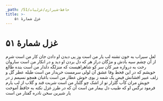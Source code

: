 ```yaml
---
_path: /حافظ-شیرازی/غزلیات/51
title: >-
    غزل شمارهٔ ۵۱
---
```

# غزل شمارهٔ ۵۱

لعل سیراب به خون تشنه لب یار من است
وز پی دیدن او دادن جان کار من است
شرم از آن چشم سیه بادش و مژگان دراز
هر که دل بردن او دید و در انکار من است
ساروان رخت به دروازه مبر کان سر کو
شاهراهیست که منزلگه دلدار من است
بنده طالع خویشم که در این قحط وفا
عشق آن لولی سرمست خریدار من است
طبله عطر گل و زلف عبیر افشانش
فیض یک شمه ز بوی خوش عطار من است
باغبان همچو نسیمم ز در خویش مران
کآب گلزار تو از اشک چو گلنار من است
شربت قند و گلاب از لب یارم فرمود
نرگس او که طبیب دل بیمار من است
آن که در طرز غزل نکته به حافظ آموخت
یار شیرین سخن نادره گفتار من است
